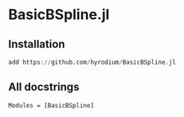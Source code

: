 # BasicBSpline.jl

## Installation

```julia
add https://github.com/hyrodium/BasicBSpline.jl
```


## All docstrings
```@autodocs
Modules = [BasicBSpline]
```
